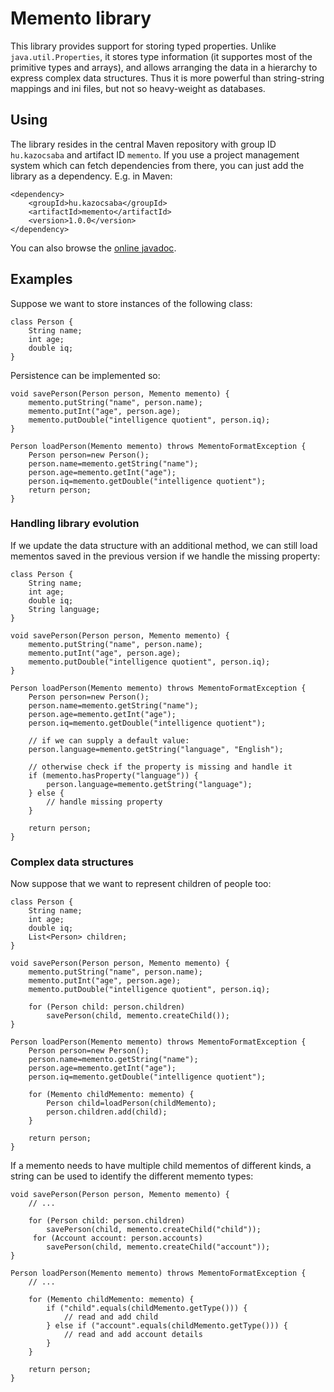 Memento library
===============

This library provides support for storing typed properties. Unlike
`java.util.Properties`, it stores type information (it supportes
most of the primitive types and arrays), and allows arranging
the data in a hierarchy to express complex data structures. Thus
it is more powerful than string-string mappings and ini files,
but not so heavy-weight as databases.

Using
-----

The library resides in the central Maven repository with
group ID `hu.kazocsaba` and artifact ID `memento`. If
you use a project management system which can fetch dependencies
from there, you can just add the library as a dependency. E.g.
in Maven:

    <dependency>
        <groupId>hu.kazocsaba</groupId>
        <artifactId>memento</artifactId>
        <version>1.0.0</version>
    </dependency>

You can also browse the [online javadoc](http://kazocsaba.github.com/memento/apidocs/index.html).

Examples
--------

Suppose we want to store instances of the following class:

    class Person {
        String name;
        int age;
        double iq;
    }

Persistence can be implemented so:

    void savePerson(Person person, Memento memento) {
        memento.putString("name", person.name);
        memento.putInt("age", person.age);
        memento.putDouble("intelligence quotient", person.iq);
    }
    
    Person loadPerson(Memento memento) throws MementoFormatException {
        Person person=new Person();
        person.name=memento.getString("name");
        person.age=memento.getInt("age");
        person.iq=memento.getDouble("intelligence quotient");
		return person;
    }

### Handling library evolution

If we update the data structure with an additional method, we can still load
mementos saved in the previous version if we handle the missing property:

    class Person {
        String name;
        int age;
        double iq;
        String language;
    }
    
    void savePerson(Person person, Memento memento) {
        memento.putString("name", person.name);
        memento.putInt("age", person.age);
        memento.putDouble("intelligence quotient", person.iq);
    }
    
    Person loadPerson(Memento memento) throws MementoFormatException {
        Person person=new Person();
        person.name=memento.getString("name");
        person.age=memento.getInt("age");
        person.iq=memento.getDouble("intelligence quotient");
        
        // if we can supply a default value:
        person.language=memento.getString("language", "English");
        
        // otherwise check if the property is missing and handle it
        if (memento.hasProperty("language")) {
            person.language=memento.getString("language");
        } else {
            // handle missing property
        }
        
		return person;
    }

### Complex data structures

Now suppose that we want to represent children of people too:

    class Person {
        String name;
        int age;
        double iq;
        List<Person> children;
    }
    
    void savePerson(Person person, Memento memento) {
        memento.putString("name", person.name);
        memento.putInt("age", person.age);
        memento.putDouble("intelligence quotient", person.iq);
        
        for (Person child: person.children)
            savePerson(child, memento.createChild());
    }
    
    Person loadPerson(Memento memento) throws MementoFormatException {
        Person person=new Person();
        person.name=memento.getString("name");
        person.age=memento.getInt("age");
        person.iq=memento.getDouble("intelligence quotient");
        
        for (Memento childMemento: memento) {
            Person child=loadPerson(childMemento);
            person.children.add(child);
        }
        
		return person;
    }

If a memento needs to have multiple child mementos of different kinds, a string
can be used to identify the different memento types:

    void savePerson(Person person, Memento memento) {
        // ...
        
        for (Person child: person.children)
            savePerson(child, memento.createChild("child"));
         for (Account account: person.accounts)
            savePerson(child, memento.createChild("account"));
    }
    
    Person loadPerson(Memento memento) throws MementoFormatException {
        // ...
        
        for (Memento childMemento: memento) {
            if ("child".equals(childMemento.getType())) {
                // read and add child
            } else if ("account".equals(childMemento.getType())) {
                // read and add account details
            }
        }

		return person;
    }
